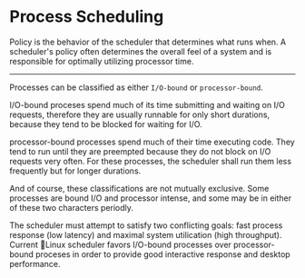 # Process Scheduling

Policy is the behavior of the scheduler that determines what runs when. A scheduler's policy often determines the overall feel of a system and is responsible for optimally utilizing processor time.     

----------------------------

Processes can be classified as either `I/O-bound` or `processor-bound`.     

I/O-bound proceses spend much of its time submitting and waiting on I/O requests, therefore they are usually runnable for only short durations, because they tend to be blocked for waiting for I/O.    

processor-bound processes spend much of their time executing code. They tend to run until they are preempted because they do not block on I/O requests very often. For these processes, the scheduler shall run them less frequently but for longer durations.    

And of course, these classifications are not mutually exclusive. Some processes are bound I/O and processor intense, and some may be in either of these two characters periodly.     

The scheduler must attempt to satisfy two conflicting goals: fast process response (low latency) and maximal system utilication (high throughput). Current Linux scheduler favors I/O-bound processes over processor-bound proceses in order to provide good interactive response and desktop performance.    

